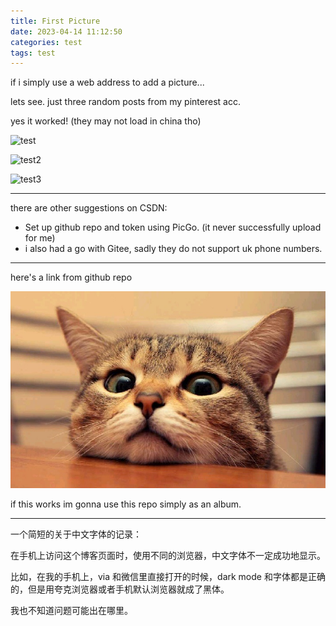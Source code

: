```yaml
---
title: First Picture
date: 2023-04-14 11:12:50
categories: test
tags: test
---
```


if i simply use a web address to add a picture...

lets see. just three random posts from my pinterest acc. 

yes it worked! (they may not load in china tho)

![test](https://i.pinimg.com/750x/57/09/8b/57098bd4348a39fa60185ad5ff0b160a.jpg)

![test2](https://i.pinimg.com/750x/e8/8a/02/e88a0246ddf512de1a7bebe65b80fe83.jpg)

![test3](https://i.pinimg.com/750x/ff/8e/b4/ff8eb4a9179639afc53fc3ac148d7f9d.jpg)

---

there are other suggestions on CSDN: 

- Set up github repo and token using PicGo. (it never successfully upload for me)
- i also had a go with Gitee, sadly they do not support uk phone numbers. 

---

here's a link from github repo

![test4](https://github.com/thisisamor/blog_pic/blob/main/avatar.jpg?raw=true)

if this works im gonna use this repo simply as an album. 

---

一个简短的关于中文字体的记录：

在手机上访问这个博客页面时，使用不同的浏览器，中文字体不一定成功地显示。

比如，在我的手机上，via 和微信里直接打开的时候，dark mode 和字体都是正确的，但是用夸克浏览器或者手机默认浏览器就成了黑体。

我也不知道问题可能出在哪里。
